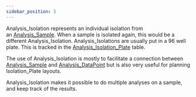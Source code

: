 ```yaml
---
sidebar_position: 5
---
```


Analysis_Isolation represents an individual isolation from an [Analysis_Sample](Analysis_Sample.md). When a sample is isolated again, this would be a different Analysis_Isolation. Analysis_Isolations are usually put in a 96 well plate. This is tracked in the [Analysis_Isolation_Plate](Analysis_Isolation_Plate.md) table. 

The use of Analysis_Isolation is mostly to facilitate a connection between [Analysis_Sample](Analysis_Sample.md) and [Analysis_DataPoint](Analysis_DataPoint.md) but is also very useful for planning Isolation_Plate layouts.

Analysis_Isolation makes it possible to do multiple analyses on a sample, and keep track of the results.
